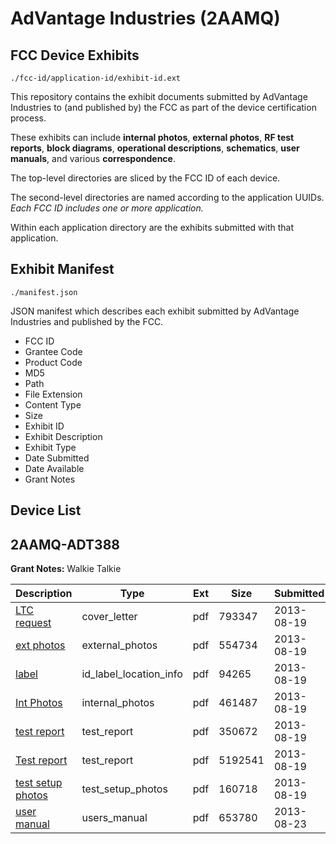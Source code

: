 # AdVantage Industries (2AAMQ)
## FCC Device Exhibits

```
./fcc-id/application-id/exhibit-id.ext
```

This repository contains the exhibit documents submitted by AdVantage Industries to (and published by) the FCC as part of the device certification process.

These exhibits can include **internal photos**, **external photos**, **RF test reports**, **block diagrams**, **operational descriptions**, **schematics**, **user manuals**, and various **correspondence**.

The top-level directories are sliced by the FCC ID of each device.

The second-level directories are named according to the application UUIDs. *Each FCC ID includes one or more application.*

Within each application directory are the exhibits submitted with that application. 

## Exhibit Manifest

```
./manifest.json
```

JSON manifest which describes each exhibit submitted by AdVantage Industries and published by the FCC.

- FCC ID
- Grantee Code
- Product Code
- MD5
- Path
- File Extension
- Content Type
- Size
- Exhibit ID
- Exhibit Description
- Exhibit Type
- Date Submitted
- Date Available
- Grant Notes

## Device List
## 2AAMQ-ADT388
**Grant Notes:** Walkie Talkie

| Description | Type | Ext | Size | Submitted | Available |
| ----------- | ---- | --- | ---- | --------- | --------- |
| [LTC request](2AAMQ-ADT388/231bdf61626dc4460673c9509c46c0a3/2045972.pdf) | cover_letter | pdf | 793347 | 2013-08-19 | 2013-08-19 |
| [ext photos](2AAMQ-ADT388/231bdf61626dc4460673c9509c46c0a3/2045973.pdf) | external_photos | pdf | 554734 | 2013-08-19 | 2013-08-19 |
| [label](2AAMQ-ADT388/231bdf61626dc4460673c9509c46c0a3/2045975.pdf) | id_label_location_info | pdf | 94265 | 2013-08-19 | 2013-08-19 |
| [Int Photos](2AAMQ-ADT388/231bdf61626dc4460673c9509c46c0a3/2045974.pdf) | internal_photos | pdf | 461487 | 2013-08-19 | 2013-08-19 |
| [test report](2AAMQ-ADT388/231bdf61626dc4460673c9509c46c0a3/2045976.pdf) | test_report | pdf | 350672 | 2013-08-19 | 2013-08-19 |
| [Test report](2AAMQ-ADT388/231bdf61626dc4460673c9509c46c0a3/2045978.pdf) | test_report | pdf | 5192541 | 2013-08-19 | 2013-08-19 |
| [test setup photos](2AAMQ-ADT388/231bdf61626dc4460673c9509c46c0a3/2045977.pdf) | test_setup_photos | pdf | 160718 | 2013-08-19 | 2013-08-19 |
| [user manual](2AAMQ-ADT388/231bdf61626dc4460673c9509c46c0a3/2052142.pdf) | users_manual | pdf | 653780 | 2013-08-23 | 2013-08-19 |
